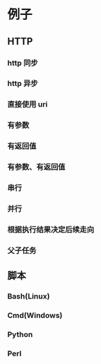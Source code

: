 # 例子

## HTTP

### http 同步

### http 异步

### 直接使用 uri

### 有参数

### 有返回值

### 有参数、有返回值

### 串行

### 并行

### 根据执行结果决定后续走向

### 父子任务

## 脚本

### Bash(Linux)

### Cmd(Windows)

### Python

### Perl
